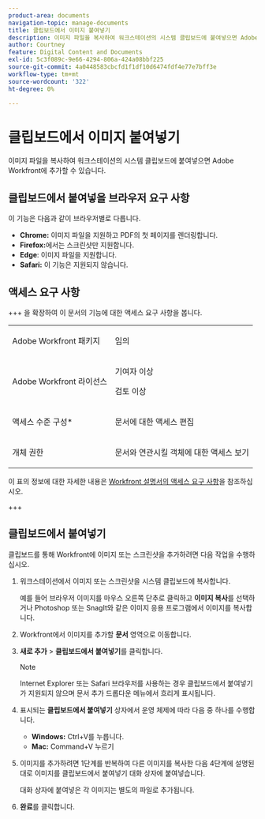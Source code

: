 ```yaml
---
product-area: documents
navigation-topic: manage-documents
title: 클립보드에서 이미지 붙여넣기
description: 이미지 파일을 복사하여 워크스테이션의 시스템 클립보드에 붙여넣으면 Adobe Workfront에 추가할 수 있습니다.
author: Courtney
feature: Digital Content and Documents
exl-id: 5c3f089c-9e66-4294-806a-424a08bbf225
source-git-commit: 4a0448583cbcfd1f1df10d6474fdf4e77e7bff3e
workflow-type: tm+mt
source-wordcount: '322'
ht-degree: 0%

---
```


# 클립보드에서 이미지 붙여넣기

이미지 파일을 복사하여 워크스테이션의 시스템 클립보드에 붙여넣으면 Adobe Workfront에 추가할 수 있습니다. 

## 클립보드에서 붙여넣을 브라우저 요구 사항

이 기능은 다음과 같이 브라우저별로 다릅니다.

* **Chrome:** 이미지 파일을 지원하고 PDF의 첫 페이지를 렌더링합니다.
* **Firefox:**&#x200B;에서는 스크린샷만 지원합니다.
* **Edge**: 이미지 파일을 지원합니다.
* **Safari:** 이 기능은 지원되지 않습니다.

## 액세스 요구 사항

+++ 을 확장하여 이 문서의 기능에 대한 액세스 요구 사항을 봅니다.

<table style="table-layout:auto"> 
 <col> 
 </col> 
 <col> 
 </col> 
 <tbody> 
  <tr> 
   <td role="rowheader">Adobe Workfront 패키지</td> 
   <td> <p> 임의</p> </td> 
  </tr> 
  <tr> 
   <td role="rowheader">Adobe Workfront 라이선스</td> 
   <td> 
   <p>기여자 이상</p>
   <p>검토 이상</p> </td> 
  </tr> 
  <tr> 
   <td role="rowheader">액세스 수준 구성*</td> 
   <td> <p>문서에 대한 액세스 편집</p></td> 
  </tr> 
  <tr> 
   <td role="rowheader">개체 권한</td> 
   <td> <p>문서와 연관시킬 객체에 대한 액세스 보기</p> </td> 
  </tr> 
 </tbody> 
</table>

이 표의 정보에 대한 자세한 내용은 [Workfront 설명서의 액세스 요구 사항](/help/quicksilver/administration-and-setup/add-users/access-levels-and-object-permissions/access-level-requirements-in-documentation.md)을 참조하십시오.

+++

## 클립보드에서 붙여넣기

클립보드를 통해 Workfront에 이미지 또는 스크린샷을 추가하려면 다음 작업을 수행하십시오.

1. 워크스테이션에서 이미지 또는 스크린샷을 시스템 클립보드에 복사합니다.

   예를 들어 브라우저 이미지를 마우스 오른쪽 단추로 클릭하고 **이미지 복사**&#x200B;를 선택하거나 Photoshop 또는 SnagIt와 같은 이미지 응용 프로그램에서 이미지를 복사합니다.

1. Workfront에서 이미지를 추가할 **문서** 영역으로 이동합니다.
1. **새로 추가** > **클립보드에서 붙여넣기**&#x200B;를 클릭합니다.

   >[!NOTE]
   >
   >Internet Explorer 또는 Safari 브라우저를 사용하는 경우 클립보드에서 붙여넣기가 지원되지 않으며 문서 추가 드롭다운 메뉴에서 흐리게 표시됩니다.

1. 표시되는 **클립보드에서 붙여넣기** 상자에서 운영 체제에 따라 다음 중 하나를 수행합니다.

   * **Windows:** Ctrl+V를 누릅니다.
   * **Mac:** Command+V 누르기

1. 이미지를 추가하려면 1단계를 반복하여 다른 이미지를 복사한 다음 4단계에 설명된 대로 이미지를 클립보드에서 붙여넣기 대화 상자에 붙여넣습니다.

   대화 상자에 붙여넣은 각 이미지는 별도의 파일로 추가됩니다.

1. **완료**&#x200B;를 클릭합니다.
